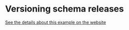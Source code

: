# Versioning schema releases

[See the details about this example on the website](https://the-guild.dev/graphql/stitching/handbook/architecture/versioning-schema-releases)
